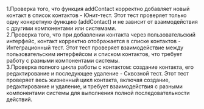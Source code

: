 1.Проверка того, что функция addContact корректно добавляет новый контакт в список контактов - Юнит-тест. Этот тест проверяет только одну конкретную функцию (addContact) и не зависит от взаимодействия с другими компонентами или системами.\
2.Проверка того, что при добавлении контакта через пользовательский интерфейс, контакт корректно отображается в списке контактов - Интеграционный тест. Этот тест проверяет взаимодействие между пользовательским интерфейсом и списком контактов, что требует работу с разными компонентами системы.\
3.Проверка полного цикла работы с контактом: создание контакта, его редактирование и последующее удаление - Сквозной тест. Этот тест проверяет весь жизненный цикл контакта, включая создание, редактирование и удаление, и требует взаимодействия с разными компонентами системы для выполнения полной последовательности действий.
